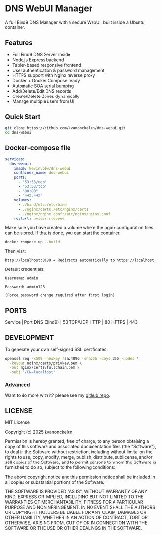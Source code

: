 # DNS WebUI Manager

A full Bind9 DNS Manager with a secure WebUI, built inside a Ubuntu container.

## Features

- Full Bind9 DNS Server inside
- Node.js Express backend
- Tabler-based responsive frontend
- User authentication & password management
- HTTPS support with Nginx reverse proxy
- Docker + Docker Compose ready
- Automatic SOA serial bumping
- Add/Delete/Edit DNS records
- Create/Delete Zones dynamically
- Manage multiple users from UI

## Quick Start

```bash
git clone https://github.com/kvanonckelen/dns-webui.git
cd dns-webui
```

## Docker-compose file

```yml
services:
  dns-webui:
    image: kevinvobw/dns-webui
    container_name: dns-webui
    ports:
      - "53:53/udp"
      - "53:53/tcp"
      - "80:80"
      - "443:443"
    volumes:
      - ./bind/etc:/etc/bind
      - ./nginx/certs:/etc/nginx/certs
      - ./nginx/nginx.conf:/etc/nginx/nginx.conf
    restart: unless-stopped
```

Make sure you have created a volume where the nginx configuration files can be stored. 
If that is done, you can start the container.

```bash
docker compose up --build
```

Then visit:

    http://localhost:8080 ➔ Redirects automatically to https://localhost

Default credentials:

    Username: admin

    Password: admin123

    (Force password change required after first login)



## PORTS

Service | Port
DNS (Bind9) | 53 TCP/UDP
HTTP | 80
HTTPS | 443

## DEVELOPMENT

To generate your own self-signed SSL certificates:

```bash
openssl req -x509 -newkey rsa:4096 -sha256 -days 365 -nodes \
  -keyout nginx/certs/privkey.pem \
  -out nginx/certs/fullchain.pem \
  -subj "/CN=localhost"
```

### Advanced

Want to do more with it? please see my [github repo](https://github.com/kvanonckelen/dns-webui).

## LICENSE

MIT License

Copyright (c) 2025 kvanonckelen

Permission is hereby granted, free of charge, to any person obtaining a copy
of this software and associated documentation files (the "Software"), to deal
in the Software without restriction, including without limitation the rights
to use, copy, modify, merge, publish, distribute, sublicense, and/or sell
copies of the Software, and to permit persons to whom the Software is
furnished to do so, subject to the following conditions:

The above copyright notice and this permission notice shall be included in all
copies or substantial portions of the Software.

THE SOFTWARE IS PROVIDED "AS IS", WITHOUT WARRANTY OF ANY KIND, EXPRESS OR
IMPLIED, INCLUDING BUT NOT LIMITED TO THE WARRANTIES OF MERCHANTABILITY,
FITNESS FOR A PARTICULAR PURPOSE AND NONINFRINGEMENT. IN NO EVENT SHALL THE
AUTHORS OR COPYRIGHT HOLDERS BE LIABLE FOR ANY CLAIM, DAMAGES OR OTHER
LIABILITY, WHETHER IN AN ACTION OF CONTRACT, TORT OR OTHERWISE, ARISING FROM,
OUT OF OR IN CONNECTION WITH THE SOFTWARE OR THE USE OR OTHER DEALINGS IN THE
SOFTWARE.


